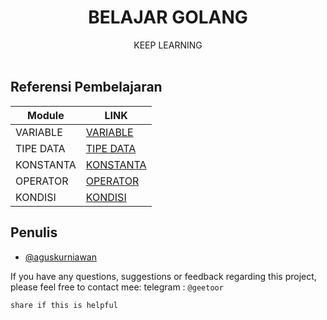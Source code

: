 <p align="center">
    <h1 align="center">BELAJAR GOLANG</h1>
    <p align="center">
        KEEP LEARNING
        <br>
        <br>
    </p>    
</p>

## Referensi Pembelajaran

| Module  | LINK                                                                                              |
|---------|-----------------------------------------------------------------------------------------------------|
| VARIABLE    | [ VARIABLE ](https://github.com/geetoor-maven/learngolang/blob/main/1_variable/variable.go)    |
| TIPE DATA | [ TIPE DATA ](https://github.com/geetoor-maven/learngolang/blob/main/2_tipedata/tipedata.go) |
| KONSTANTA | [ KONSTANTA ](https://github.com/geetoor-maven/learngolang/blob/main/3_konstanta/konstanta.go) |
| OPERATOR | [ OPERATOR ](https://github.com/geetoor-maven/learngolang/blob/main/4_operator/operator.go) |
| KONDISI | [ KONDISI ](https://github.com/geetoor-maven/learngolang/blob/main/5_kondisi/kondisi.go) |


## Penulis
- [@aguskurniawan](https://www.instagram.com/geetoor.mvn/)

If you have any questions, suggestions or feedback regarding this project, please feel free to contact mee:
telegram : `@geetoor`

`share if this is helpful`